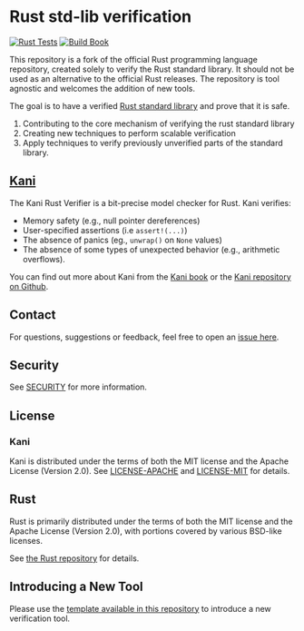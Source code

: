 # Rust std-lib verification

[![Rust Tests](https://github.com/model-checking/verify-rust-std/actions/workflows/rustc.yml/badge.svg)](https://github.com/model-checking/verify-rust-std/actions/workflows/rustc.yml)
[![Build Book](https://github.com/model-checking/verify-rust-std/actions/workflows/book.yml/badge.svg)](https://github.com/model-checking/verify-rust-std/actions/workflows/book.yml)


This repository is a fork of the official Rust programming
language repository, created solely to verify the Rust standard
library. It should not be used as an alternative to the official
Rust releases. The repository is tool agnostic and welcomes the addition of 
new tools.

The goal is to have a verified [Rust standard library](https://doc.rust-lang.org/std/) and prove that it is safe.
1. Contributing to the core mechanism of verifying the rust standard library
2. Creating new techniques to perform scalable verification
3. Apply techniques to verify previously unverified parts of the standard library.

## [Kani](https://github.com/model-checking/kani)

The Kani Rust Verifier is a bit-precise model checker for Rust.
Kani verifies:
* Memory safety (e.g., null pointer dereferences)
* User-specified assertions (i.e `assert!(...)`)
* The absence of panics (eg., `unwrap()` on `None` values)
* The absence of some types of unexpected behavior (e.g., arithmetic overflows).

You can find out more about Kani from the [Kani book](https://model-checking.github.io/kani/) or the [Kani repository on Github](https://github.com/model-checking/kani).

## Contact

For questions, suggestions or feedback, feel free to open an [issue here](https://github.com/model-checking/verify-rust-std/issues).

## Security

See [SECURITY](https://github.com/model-checking/kani/security/policy) for more information.

## License

### Kani
Kani is distributed under the terms of both the MIT license and the Apache License (Version 2.0).
See [LICENSE-APACHE](https://github.com/model-checking/kani/blob/main/LICENSE-APACHE) and [LICENSE-MIT](https://github.com/model-checking/kani/blob/main/LICENSE-MIT) for details.

## Rust
Rust is primarily distributed under the terms of both the MIT license and the Apache License (Version 2.0), with portions covered by various BSD-like licenses.

See [the Rust repository](https://github.com/rust-lang/rust) for details.

## Introducing a New Tool

Please use the [template available in this repository](.github/TOOL_REQUEST_TEMPLATE.md) to introduce a new verification tool.
